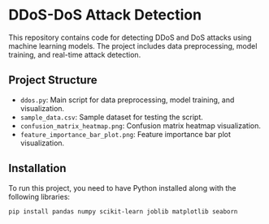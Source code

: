 # DDoS-DoS Attack Detection

This repository contains code for detecting DDoS and DoS attacks using machine learning models. The project includes data preprocessing, model training, and real-time attack detection.

## Project Structure

- `ddos.py`: Main script for data preprocessing, model training, and visualization.
- `sample_data.csv`: Sample dataset for testing the script.
- `confusion_matrix_heatmap.png`: Confusion matrix heatmap visualization.
- `feature_importance_bar_plot.png`: Feature importance bar plot visualization.

## Installation

To run this project, you need to have Python installed along with the following libraries:

```sh
pip install pandas numpy scikit-learn joblib matplotlib seaborn